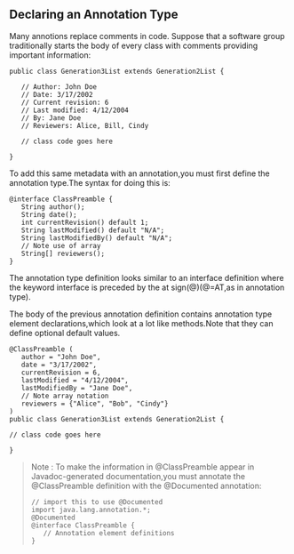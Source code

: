 ## Declaring an Annotation Type
Many annotions replace comments in code.
Suppose that a software group traditionally starts the body of every class with comments providing important information:

```
public class Generation3List extends Generation2List {

   // Author: John Doe
   // Date: 3/17/2002
   // Current revision: 6
   // Last modified: 4/12/2004
   // By: Jane Doe
   // Reviewers: Alice, Bill, Cindy

   // class code goes here

}
```

To add this same metadata with an annotation,you must first define the annotation type.The syntax for doing this is:

```
@interface ClassPreamble {
   String author();
   String date();
   int currentRevision() default 1;
   String lastModified() default "N/A";
   String lastModifiedBy() default "N/A";
   // Note use of array
   String[] reviewers();
}
```

The annotation type definition looks similar to an interface definition where the keyword interface is preceded by the at sign(@)(@=AT,as in annotation type).

The body of the previous annotation definition contains annotation type element declarations,which look at a lot like methods.Note that they can define optional default values.

```
@ClassPreamble (
   author = "John Doe",
   date = "3/17/2002",
   currentRevision = 6,
   lastModified = "4/12/2004",
   lastModifiedBy = "Jane Doe",
   // Note array notation
   reviewers = {"Alice", "Bob", "Cindy"}
)
public class Generation3List extends Generation2List {

// class code goes here

}
```

> Note : To make the information in @ClassPreamble appear in Javadoc-generated documentation,you must annotate the @ClassPreamble definition with the @Documented annotation:
> ```
> // import this to use @Documented
> import java.lang.annotation.*;
> @Documented
> @interface ClassPreamble {
>    // Annotation element definitions
> }
> ```



